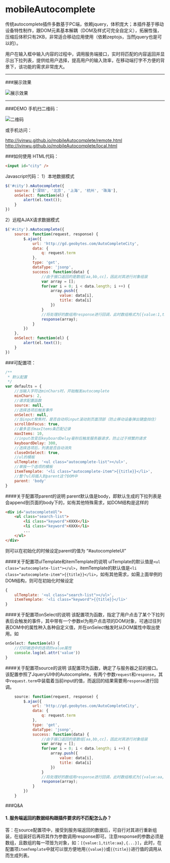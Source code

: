 # mobileAutocomplete

传统autocomplete插件多数基于PC端，依赖jquery，体积庞大；本插件基于移动设备特性制作，跟DOM元素基本解耦（DOM及样式可完全自定义），拓展性强，压缩后体积只有2KB，非常适合移动应用使用（依赖zeptojs，当然jquery也是可以的）。

用户在输入框中输入内容的过程中，调用服务端接口，实时将匹配的内容返回并显示出下拉列表，提供给用户选择，提高用户的输入效率，在移动端打字不方便的背景下，该功能的需求非常庞大。


----------


###展示效果

![展示效果][1]


----------

###DEMO
手机扫二维码：

![二维码][2]

或手机访问：

http://ivinwu.github.io/mobileAutocomplete/remote.html
http://ivinwu.github.io/mobileAutocomplete/local.html


###如何使用
HTML代码：
```html
<input id="city" />
```
Javascript代码：
1）本地数据模式
```javascript
$('#city').mAutocomplete({
	source: ['深圳', '北京', '上海', '杭州', '珠海'],
	onSelect: function(el) {
		alert(el.text());
	}
})
```
2）远程AJAX请求数据模式
```javascript
$('#city').mAutocomplete({
	source: function(request, response) {
		$.ajax({
			url: 'http://gd.geobytes.com/AutoCompleteCity',
			data: {
				q: request.term
			},
			type: 'get',
			dataType: 'jsonp',
			success: function(data) {
				//由于接口返回的是数组[aa,bb,cc]，因此对其进行对象组装
				var array = [];
				for(var i = 0; i < data.length; i ++) {
					array.push({
						value: data[i],
						title: data[i]
					})
				}
				//将处理好的数组用response进行回调，此时数组格式为[{value:1,title:aa},{...}]
				response(array);
			}
		})
	},
	onSelect: function(el) {
		alert(el.text());
	}
})
```
###可配置项：
```javascript
/**
 * 默认配置
 */
var defaults = {
	//当输入字符达minChars时，开始触发autocomplete
	minChars: 2,
	//请求配置函数
	source: null,
	//选择选项后触发事件
	onSelect: null,
	//当input聚焦时，是否自动将input滚动到页面顶部（防止移动设备弹出键盘挡住）
	scrollOnFocus: true,
	//最多显示maxItems条匹配记录
	maxItems: 10,
	//input改变后keyboardDelay毫秒后触发服务器请求，防止过于频繁的请求
	keyboardDelay: 300,
	//选择选项后，列表是否自动消失
	closeOnSelect: true,
	//ul的模板
	ulTemplate: '<ul class="autocomplete-list"></ul>',
	//单独一个选项的模板
	itemTemplate: '<li class="autocomplete-item">{{title}}</li>',
	//整个ul将插入到parent这个DOM中
	parent: 'body'
}
```

####关于配置项parent的说明
parent默认值是body，即默认生成的下拉列表是会append到页面的body下的，如有其他特殊需求，如DOM结构是这样的
```html
<div id="autocompleteUl">
	<ul class="search-list">
		<li class="keyword">XXXX</li>
		<li class="keyword">XXXX</li>
		...
	</ul>
</div>
```
则可以在初始化的时候设定parent的值为 “#autocompleteUl”

####关于配置项ulTemplate和itemTemplate的说明
ulTemplate的默认值是`<ul class="autocomplete-list"></ul>`，itemTemplate的默认值是`<li class="autocomplete-item">{{title}}</li>`，如有其他需求，如需上面举例的DOM结构，则可在初始化时候设定
```javascript
{
    ulTemplate: '<ul class="search-list"></ul>',
    itemTemplate: '<li class="keyword">{{title}}</li>'
}
```
####关于配置项onSelect的说明
该配置项为函数，指定了用户点击了某个下拉列表后会触发的事件，其中带有一个参数el为用户点击项的DOM对象，可通过往列表DOM中的属性种入各种自定义值，并在onSelect触发时从DOM属性中取出使用。如
```javascript
onSelect: function(el) {
	//打印被选中的选项的value属性
	console.log(el.attr('value'))
}
```
####关于配置项source的说明
该配置项为函数，确定了与服务器之前的接口。该配置参照了JqueryUI中的Autocomplete，有两个参数`request`和`response`，其中`request.term`中装载着当前input的值，而返回的结果需要用`response`进行回调。
```javascript
    source: function(request, response) {
        $.ajax({
            url: 'http://gd.geobytes.com/AutoCompleteCity',
            data: {
                q: request.term
            },
            type: 'get',
            dataType: 'jsonp',
            success: function(data) {
                //由于接口返回的是数组[aa,bb,cc]，因此对其进行对象组装
                var array = [];
                for(var i = 0; i < data.length; i ++) {
                    array.push({
                        value: data[i],
                        title: data[i]
                    })
                }
                //将处理好的数组用response进行回调，此时数组格式为[{value:aa,title:aa},{...}]
                response(array);
            }
        })
    }
```
###Q&A
#### 1. 服务端返回的数据结构跟插件要求的不匹配怎么办？ ####
答：在source配置项中，接受到服务端返回的数据后，可自行对其进行重新组装，在组装好后再将其作为参数调用response即可。注意response的参数必须是数组，且数组的每一项皆为对象，如：`[{value:1,title:aa},{...}]`，此时，在配置项`itemTemplate`中就可以很方便地用`{{value}}`或`{{title}}`进行值的调用从而生成列表。


  [1]: http://ivinwu.github.io/mobileAutocomplete/img/demo2.png
  [2]: http://ivinwu.github.io/mobileAutocomplete/img/code.png
